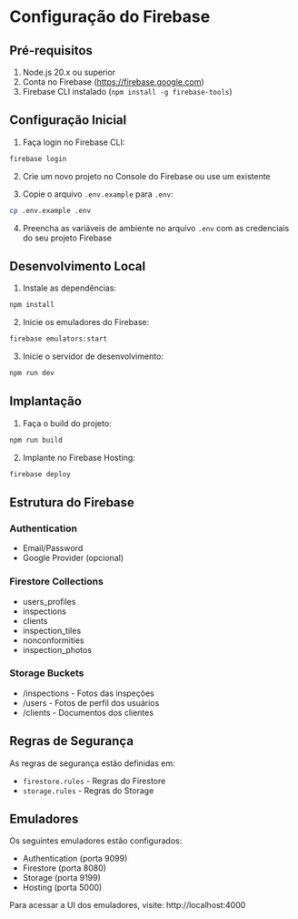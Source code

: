 # Configuração do Firebase

## Pré-requisitos

1. Node.js 20.x ou superior
2. Conta no Firebase (https://firebase.google.com)
3. Firebase CLI instalado (`npm install -g firebase-tools`)

## Configuração Inicial

1. Faça login no Firebase CLI:
```bash
firebase login
```

2. Crie um novo projeto no Console do Firebase ou use um existente

3. Copie o arquivo `.env.example` para `.env`:
```bash
cp .env.example .env
```

4. Preencha as variáveis de ambiente no arquivo `.env` com as credenciais do seu projeto Firebase

## Desenvolvimento Local

1. Instale as dependências:
```bash
npm install
```

2. Inicie os emuladores do Firebase:
```bash
firebase emulators:start
```

3. Inicie o servidor de desenvolvimento:
```bash
npm run dev
```

## Implantação

1. Faça o build do projeto:
```bash
npm run build
```

2. Implante no Firebase Hosting:
```bash
firebase deploy
```

## Estrutura do Firebase

### Authentication
- Email/Password
- Google Provider (opcional)

### Firestore Collections
- users_profiles
- inspections
- clients
- inspection_tiles
- nonconformities
- inspection_photos

### Storage Buckets
- /inspections - Fotos das inspeções
- /users - Fotos de perfil dos usuários
- /clients - Documentos dos clientes

## Regras de Segurança

As regras de segurança estão definidas em:
- `firestore.rules` - Regras do Firestore
- `storage.rules` - Regras do Storage

## Emuladores

Os seguintes emuladores estão configurados:
- Authentication (porta 9099)
- Firestore (porta 8080)
- Storage (porta 9199)
- Hosting (porta 5000)

Para acessar a UI dos emuladores, visite: http://localhost:4000
